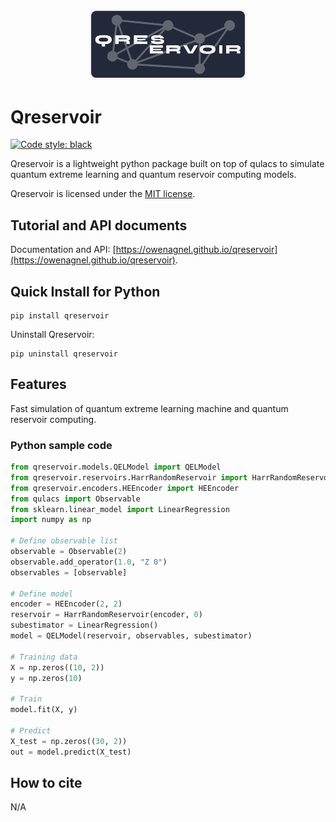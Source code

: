 <p align="center">
  <img src="docs/logo.png" width="50%"/>
</p>

# Qreservoir

[![Code style: black](https://img.shields.io/badge/code%20style-black-000000.svg)](https://github.com/psf/black)


Qreservoir is a lightweight python package built on top of qulacs to simulate quantum extreme learning and quantum reservoir computing models.

Qreservoir is licensed under the [MIT license](https://github.com/owenagnel/qreservoir/blob/main/LICENSE).

## Tutorial and API documents

Documentation and API: [https://owenagnel.github.io/qreservoir](https://owenagnel.github.io/qreservoir).

## Quick Install for Python

```
pip install qreservoir
```

Uninstall Qreservoir:

```
pip uninstall qreservoir
```

## Features

Fast simulation of quantum extreme learning machine and quantum reservoir computing. 





### Python sample code

```python
from qreservoir.models.QELModel import QELModel
from qreservoir.reservoirs.HarrRandomReservoir import HarrRandomReservoir
from qreservoir.encoders.HEEncoder import HEEncoder
from qulacs import Observable
from sklearn.linear_model import LinearRegression
import numpy as np

# Define observable list
observable = Observable(2)
observable.add_operator(1.0, "Z 0")
observables = [observable]

# Define model
encoder = HEEncoder(2, 2)
reservoir = HarrRandomReservoir(encoder, 0)
subestimator = LinearRegression()
model = QELModel(reservoir, observables, subestimator)

# Training data
X = np.zeros((10, 2))
y = np.zeros(10)

# Train
model.fit(X, y)

# Predict
X_test = np.zeros((30, 2))
out = model.predict(X_test)
```

## How to cite

N/A
